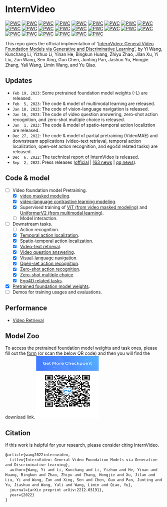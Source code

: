 # InternVideo


[![PWC](https://img.shields.io/endpoint.svg?url=https://paperswithcode.com/badge/internvideo-general-video-foundation-models/action-classification-on-kinetics-400)](https://paperswithcode.com/sota/action-classification-on-kinetics-400?p=internvideo-general-video-foundation-models)
[![PWC](https://img.shields.io/endpoint.svg?url=https://paperswithcode.com/badge/internvideo-general-video-foundation-models/action-classification-on-kinetics-600)](https://paperswithcode.com/sota/action-classification-on-kinetics-600?p=internvideo-general-video-foundation-models)
[![PWC](https://img.shields.io/endpoint.svg?url=https://paperswithcode.com/badge/internvideo-general-video-foundation-models/action-classification-on-kinetics-700)](https://paperswithcode.com/sota/action-classification-on-kinetics-700?p=internvideo-general-video-foundation-models)
[![PWC](https://img.shields.io/endpoint.svg?url=https://paperswithcode.com/badge/internvideo-general-video-foundation-models/action-recognition-in-videos-on-something-1)](https://paperswithcode.com/sota/action-recognition-in-videos-on-something-1?p=internvideo-general-video-foundation-models)
[![PWC](https://img.shields.io/endpoint.svg?url=https://paperswithcode.com/badge/internvideo-general-video-foundation-models/action-recognition-in-videos-on-something)](https://paperswithcode.com/sota/action-recognition-in-videos-on-something?p=internvideo-general-video-foundation-models)
[![PWC](https://img.shields.io/endpoint.svg?url=https://paperswithcode.com/badge/internvideo-general-video-foundation-models/spatio-temporal-action-localization-on-ava)](https://paperswithcode.com/sota/spatio-temporal-action-localization-on-ava?p=internvideo-general-video-foundation-models)
[![PWC](https://img.shields.io/endpoint.svg?url=https://paperswithcode.com/badge/internvideo-general-video-foundation-models/action-recognition-on-ava-v2-2)](https://paperswithcode.com/sota/action-recognition-on-ava-v2-2?p=internvideo-general-video-foundation-models)
[![PWC](https://img.shields.io/endpoint.svg?url=https://paperswithcode.com/badge/internvideo-general-video-foundation-models/video-retrieval-on-activitynet)](https://paperswithcode.com/sota/video-retrieval-on-activitynet?p=internvideo-general-video-foundation-models)
[![PWC](https://img.shields.io/endpoint.svg?url=https://paperswithcode.com/badge/internvideo-general-video-foundation-models/video-retrieval-on-didemo)](https://paperswithcode.com/sota/video-retrieval-on-didemo?p=internvideo-general-video-foundation-models)
[![PWC](https://img.shields.io/endpoint.svg?url=https://paperswithcode.com/badge/internvideo-general-video-foundation-models/video-retrieval-on-msr-vtt)](https://paperswithcode.com/sota/video-retrieval-on-msr-vtt?p=internvideo-general-video-foundation-models)
[![PWC](https://img.shields.io/endpoint.svg?url=https://paperswithcode.com/badge/internvideo-general-video-foundation-models/video-retrieval-on-lsmdc)](https://paperswithcode.com/sota/video-retrieval-on-lsmdc?p=internvideo-general-video-foundation-models) 
[![PWC](https://img.shields.io/endpoint.svg?url=https://paperswithcode.com/badge/internvideo-general-video-foundation-models/video-retrieval-on-msvd)](https://paperswithcode.com/sota/video-retrieval-on-msvd?p=internvideo-general-video-foundation-models)
[![PWC](https://img.shields.io/endpoint.svg?url=https://paperswithcode.com/badge/internvideo-general-video-foundation-models/video-retrieval-on-vatex)](https://paperswithcode.com/sota/video-retrieval-on-vatex?p=internvideo-general-video-foundation-models)
[![PWC](https://img.shields.io/endpoint.svg?url=https://paperswithcode.com/badge/internvideo-general-video-foundation-models/zero-shot-video-retrieval-on-activitynet)](https://paperswithcode.com/sota/zero-shot-video-retrieval-on-activitynet?p=internvideo-general-video-foundation-models)
[![PWC](https://img.shields.io/endpoint.svg?url=https://paperswithcode.com/badge/internvideo-general-video-foundation-models/zero-shot-video-retrieval-on-didemo)](https://paperswithcode.com/sota/zero-shot-video-retrieval-on-didemo?p=internvideo-general-video-foundation-models)
[![PWC](https://img.shields.io/endpoint.svg?url=https://paperswithcode.com/badge/internvideo-general-video-foundation-models/zero-shot-video-retrieval-on-msr-vtt)](https://paperswithcode.com/sota/zero-shot-video-retrieval-on-msr-vtt?p=internvideo-general-video-foundation-models)
[![PWC](https://img.shields.io/endpoint.svg?url=https://paperswithcode.com/badge/internvideo-general-video-foundation-models/zero-shot-video-retrieval-on-lsmdc)](https://paperswithcode.com/sota/zero-shot-video-retrieval-on-lsmdc?p=internvideo-general-video-foundation-models)
[![PWC](https://img.shields.io/endpoint.svg?url=https://paperswithcode.com/badge/internvideo-general-video-foundation-models/zero-shot-video-retrieval-on-msvd)](https://paperswithcode.com/sota/zero-shot-video-retrieval-on-msvd?p=internvideo-general-video-foundation-models)
[![PWC](https://img.shields.io/endpoint.svg?url=https://paperswithcode.com/badge/internvideo-general-video-foundation-models/zero-shot-video-retrieval-on-vatex)](https://paperswithcode.com/sota/zero-shot-video-retrieval-on-vatex?p=internvideo-general-video-foundation-models)
[![PWC](https://img.shields.io/endpoint.svg?url=https://paperswithcode.com/badge/internvideo-general-video-foundation-models/visual-question-answering-on-msrvtt-qa-1)](https://paperswithcode.com/sota/visual-question-answering-on-msrvtt-qa-1?p=internvideo-general-video-foundation-models)
[![PWC](https://img.shields.io/endpoint.svg?url=https://paperswithcode.com/badge/internvideo-general-video-foundation-models/visual-question-answering-on-msvd-qa-1)](https://paperswithcode.com/sota/visual-question-answering-on-msvd-qa-1?p=internvideo-general-video-foundation-models)
[![PWC](https://img.shields.io/endpoint.svg?url=https://paperswithcode.com/badge/internvideo-general-video-foundation-models/visual-question-answering-on-tgif-qa)](https://paperswithcode.com/sota/visual-question-answering-on-tgif-qa?p=internvideo-general-video-foundation-models) 
[![PWC](https://img.shields.io/endpoint.svg?url=https://paperswithcode.com/badge/internvideo-general-video-foundation-models/open-set-action-recognition-on-ucf101-mitv2)](https://paperswithcode.com/sota/open-set-action-recognition-on-ucf101-mitv2?p=internvideo-general-video-foundation-models)
[![PWC](https://img.shields.io/endpoint.svg?url=https://paperswithcode.com/badge/internvideo-general-video-foundation-models/open-set-action-recognition-on-ucf-hmdb)](https://paperswithcode.com/sota/open-set-action-recognition-on-ucf-hmdb?p=internvideo-general-video-foundation-models)

This repo gives the official implmentation of '[InternVideo: General Video Foundation Models via Generative and Discriminative Learning](https://arxiv.org/abs/2212.03191)',
by Yi Wang, Kunchang Li, Yizhuo Li, Yinan He, Bingkun Huang, Zhiyu Zhao, Jilan Xu, Yi Liu, Zun Wang, Sen Xing, Guo Chen, Junting Pan, Jashuo Yu, Hongjie Zhang, Yali Wang, Limin Wang, and Yu Qiao. 

## Updates
- `Feb 19, 2023`: Some pretrained foundation model weights (-L) are released.
- `Feb  5, 2023`: The code & model of multimodal learning are released.
- `Jan 18, 2023`: The code of vision-language navigation is released.
- `Jan 16, 2023`: The code of video question answering, zero-shot action recognition, and zero-shot multiple choice is released.
- `Jan  1, 2023`: The code & model of spatio-temporal action localiztion are released.
- `Dec 27, 2022`: The code & model of partial pretraining (VideoMAE) and downstream applications (video-text retrieval, temporal action localization, open-set action recognition, and ego4d related tasks) are released.
- `Dec  6, 2022`: The technical report of InternVideo is released.
- `Sep  2, 2022`: Press releases ([official](https://www.shlab.org.cn/news/5443279) | [163 news](https://www.163.com/dy/article/HG939TNR0530QRMB.html) | [qq news](https://new.qq.com/rain/a/20220902A053JP00)).

## Code & model
- [ ] Video foundation model Pretraining.
    - [x] [video masked modeling](Pretrain/VideoMAE).
    - [x] [video-language contrastive learning modeling](Pretrain/Multi-Modalities-Pretraining).
    - [x] Supervised training of [ViT (from video masked modeling)](Pretrain/VideoMAE#finetune) and [UniformerV2 (from multimodal learning)](https://github.com/OpenGVLab/UniFormerV2/blob/main/INSTRUCTIONS.md#training).
    - [ ] Model interaction.
- [ ] Downstream tasks.
    - [ ] Action recognition.
    - [x] [Temporal action localization](Downstream/Temporal-Action-Localization).
    - [x] [Spatio-temporal action localization](Downstream/Spatial-Temporal-Action-Localization).
    - [x] [Video-text retrieval](Downstream/Video-Text-Retrieval).
    - [x] [Video question answering](Downstream/multi-modalities-downstream#video-question-answering).
    - [x] [Visual-language navigation](Downstream/Visual-Language-Navigation).
    - [x] [Open-set action recognition](Downstream/Open-Set-Action-Recognition).
    - [x] [Zero-shot action recognition](Downstream/multi-modalities-downstream#zero-shot-action-recognition).
    - [x] [Zero-shot multiple choice](Downstream/multi-modalities-downstream#zero-shot-multiple-choice).
    - [x] [Ego4D related tasks](https://github.com/OpenGVLab/ego4d-eccv2022-solutions).
- [x] [Pretrained foundation model weights](https://github.com/OpenGVLab/InternVideo#model-zoo).
- [ ] Demos for training usages and evaluations.

## Performance
- [Video Retrieval](Downstream/Video-Text-Retrieval#our-results)

## Model Zoo
To access the pretrained foundation model weights and task ones, please fill out the [form](https://wenjuan.feishu.cn/m?t=syQjww7QWNJi-jk5u) (or scan the below QR code) and then you will find the download link.
<img src="/Media/download.png" width="200" height="200" alt="survey_icon"/>
<!--![survey_icon](/Media/download.png){:height="50%" width="50%"}-->

<!--
## 🚀🚀 Pretraining

We present the code of video masked modeling ([VideoMAE](Pretrain/VideoMAE/README.md)), video-language contrastive learning modeling (to be updated), and model interaction (to be updated). Partial supervised video post-pretraining are given in both [VideoMAE](Pretrain/VideoMAE/README.md) and [UniformerV2](https://github.com/OpenGVLab/UniFormerV2/blob/d390105e588665af5029bfcceed5b9975d4b13bb/README.md).


## 🚢🚢 Downstram Tasks

* The instruction of video-text retrieval is in the [Retrieval.md](Downstream/Video-Text-Retrieval/README.md)
* The instruction of temporal action localization is in the [TAL.md](Downstream/Temporal-Action-Localization/README.md)
* The instruction of open-set action recognition is in the [OAR.md](Downstream/Open-Set-Action-Recognition/README.md)
* The instruction of ego-tasks is in the [EGO.md](https://github.com/OpenGVLab/ego4d-eccv2022-solutions/blob/main/readme.md)
-->

<!--

## News

- `Nov 24, 2022`: 🚀🚀 InternVideo .

## Coming soon
- [ ] 

## Introduction

**InternVideo**

## Main Results on Downstream Tasks

**Action Recognition**

**Temporal Action Localization**

**Spatio-Temporal Action Localization**


## Acknowledgment
-->

## Citation

If this work is helpful for your research, please consider citing InternVideo.

```
@article{wang2022internvideo,
  title={InternVideo: General Video Foundation Models via Generative and Discriminative Learning},
  author={Wang, Yi and Li, Kunchang and Li, Yizhuo and He, Yinan and Huang, Bingkun and Zhao, Zhiyu and Zhang, Hongjie and Xu, Jilan and Liu, Yi and Wang, Zun and Xing, Sen and Chen, Guo and Pan, Junting and Yu, Jiashuo and Wang, Yali and Wang, Limin and Qiao, Yu},
  journal={arXiv preprint arXiv:2212.03191},
  year={2022}
}
```

